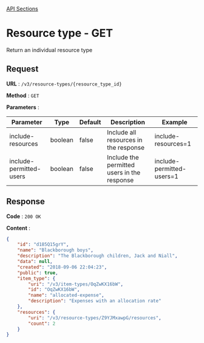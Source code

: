 [API Sections](../Sections.md)

# Resource type - GET

Return an individual resource type

## Request

**URL** : `/v3/resource-types/{resource_type_id}`

**Method** : `GET`

**Parameters** :

Parameter | Type | Default | Description | Example
---|---|---|---|---
include-resources | boolean | false | Include all resources in the response | include-resources=1
include-permitted-users | boolean | false | Include the permitted users in the response | include-permitted-users=1

## Response

**Code** : `200 OK`

**Content** : 
```json
{
    "id": "d185Q15grY",
    "name": "Blackborough boys",
    "description": "The Blackborough children, Jack and Niall",
    "data": null,
    "created": "2018-09-06 22:04:23",
    "public": true,
    "item_type": {
        "uri": "/v3/item-types/OqZwKX16bW",
        "id": "OqZwKX16bW",
        "name": "allocated-expense",
        "description": "Expenses with an allocation rate"
    },
    "resources": {
        "uri": "/v3/resource-types/Z9YJMxawpG/resources",
        "count": 2
    }
}
```
